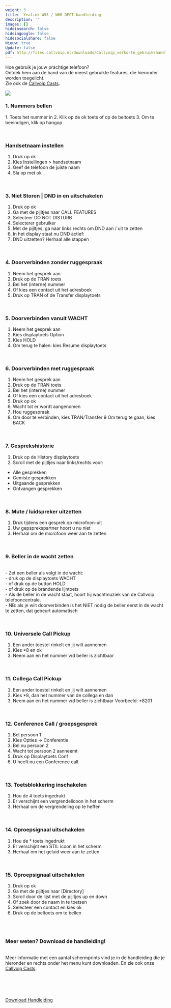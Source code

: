 ```yaml
---
weight: 3
title:  Yealink W53 / W60 DECT handleiding
description: ''
images: []
hideinsearch: false
hideingoogle: false
hidesocialshare: false
Nieuw: true
Update: false
pdf: http://files.callvoip.nl/downloads/Callvoip_verkorte_gebruikshandleiding_Yealink-IP-DECT-W53-W60.pdf
---
```


Hoe gebruik je jouw prachtige telefoon?  
Ontdek hem aan de hand van de meest gebruikte features, die hieronder worden toegelicht.  
Zie ook de [Callvoip Casts](https://callvoip.nl/casts).

![](https://res.cloudinary.com/callvoip/image/upload/v1587072170/1505875759116_ftjtda.jpg)

<h3>1. Nummers bellen</h3>  
1. Toets het nummer in
2. Klik op de ok toets of op de beltoets
3. Om te beeindigen, klik op hangop

<br><h3>Handsetnaam instellen</h3>  
1. Druk op ok
2. Kies Instellingen > handsetnaam
2. Geef de telefoon de juiste naam
3. Sla op met ok

<br><h3>3. Niet Storen | DND in en uitschakelen</h3>  
1. Druk op ok
2. Ga met de pijltjes naar CALL FEATURES
3. Selecteer DO NOT DISTURB
4. Selecterer gebruiker
5. Met de pijltjes, ga naar links rechts om DND
aan / uit te zetten
6. In het display staat nu DND actief:
7. DND uitzetten? Herhaal alle stappen

<br><h3>4. Doorverbinden zonder ruggespraak</h3>  
1. Neem het gesprek aan
2. Druk op de TRAN toets
3. Bel het (interne) nummer
4. Of kies een contact uit het adresboek
5. Druk op TRAN of de Transfer displaytoets

<br><h3>5. Doorverbinden vanuit WACHT</h3>  
1. Neem het gesprek aan
2. Kies displaytoets Option
3. Kies HOLD
4. Om terug te halen: kies Resume displaytoets

<br><h3>6. Doorverbinden met ruggespraak</h3>  
1. Neem het gesprek aan
2. Druk op de TRAN toets
3. Bel het (interne) nummer
4. Of kies een contact uit het adresboek
5. Druk op ok
6. Wacht tot er wordt aangenomen
7. Hou ruggespraak
8. Om door te verbinden, kies TRAN/Transfer
9 Om terug te gaan, kies BACK

<br><h3>7. Gesprekshistorie</h3>  
1. Druk op de History displaytoets
2. Scroll met de pijtljes naar links/rechts voor:
 - Alle gesprekken
 - Gemiste gesprekken
 - Uitgaande gesprekken
 - Ontvangen gesprekken

<br><h3>8. Mute / luidspreker uitzetten</h3>  
1. Druk tijdens een gesprek op microfoon-uit
2. Uw gepsprekspartner hoort u nu niet
3. Herhaal om de microfoon weer aan te zetten

<br><h3>9. Beller in de wacht zetten</h3>  
\- Zet een beller als volgt in de wacht:  
\- druk op de displaytoets WACHT  
\- of druk op de button HOLD  
\- of druk op de brandende lijntoets  
\- Als de beller in de wacht staat, hoort hij wachtmuziek van de Callvoip telefooncentrale.  
\- NB: als je wilt doorverbinden is het NIET nodig de beller eerst in de wacht te zetten, dat gebeurt automatisch

<br><h3>10. Universele Call Pickup</h3>  
1. Een ander toestel rinkelt en jij wilt aannemen
2. Kies *8 en ok
3. Neem aan en het nummer v/d beller is zichtbaar

<br><h3>11. Collega Call Pickup</h3>  
1. Een ander toestel rinkelt en jij wilt aannemen
2. Kies *8, dan het nummer van de collega en dan
3. Neem aan en het nummer v/d beller is zichtbaar
Voorbeeld: *8201

<br><h3>12. Conference Call / groepsgesprek</h3>  
1. Bel persoon 1
2. Kies Opties -> Conferentie
3. Bel nu persoon 2
4. Wacht tot persoon 2 aanneemt
5. Druk op Displaytoets Conf
6. U heeft nu een Conference call

<br><h3>13. Toetsblokkering inschakelen</h3>  
1. Hou de # toets ingedrukt
2. Er verschijnt een vergrendelicoon in het scherm
3. Herhaal om de vergrendeling op te heffen

<br><h3>14. Oproepsignaal uitschakelen</h3>  
1. Hou de * toets ingedrukt
2. Er verschijnt een STIL icoon in het scherm
3. Herhaal om het geluid weer aan te zetten 

<br><h3>15. Oproepsignaal uitschakelen</h3>  
1. Druk op ok
2. Ga met de pijltjes naar [Directory]
3. Scroll door de lijst met de pijltjes up en down
4. Of zoek door de naam in te toetsen
5. Selecteer een contact en kies ok
6. Druk op de beltoets om te bellen

<br><br><h3>Meer weten? Download de handleiding!</h3>  
Meer informatie met een aantal schermprints vind je in de handleiding die je hieronder en rechts onder het menu kunt downloaden. En zie ook onze [Callvoip Casts](https://callvoip.nl/casts).  
<br><br><br><br>

<a href="http://files.callvoip.nl/downloads/Callvoip_verkorte_gebruikshandleiding_Yealink-IP-DECT-W53-W60.pdf" target="_blank" class="button">Download Handleiding</a>
